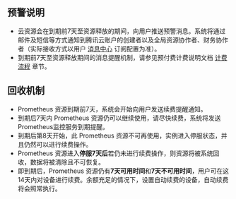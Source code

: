 

## 预警说明
- 云资源会在到期前7天至资源释放的期间，向用户推送预警消息。系统将通过邮件及短信等方式通知到腾讯云账户的创建者以及全局资源协作者、财务协作者（实际接收方式以用户 [消息中心](https://console.cloud.tencent.com/message) 订阅配置为准）。
- 到期前7天至资源释放期间的消息提醒机制，请参见预付费计费说明文档 [计费流程](https://cloud.tencent.com/document/product/555/9618#.E8.AE.A1.E8.B4.B9.E6.B5.81.E7.A8.8B) 章节。


## 回收机制
- Prometheus 资源到期前7天，系统会开始向用户发送续费提醒通知。 
- 到期后7天内 Prometheus 资源仍可以继续使用，请尽快续费，系统将发送 Prometheus监控服务到期提醒。
- 到期后第8天开始，此 Prometheus 资源不可再使用，实例进入停服状态，并且仍然可以进行续费操作。
- Prometheus 资源进入**停服7天后**若仍未进行续费操作，则资源将被系统回收，数据将被清除且不可恢复。 
- 即到期后，Prometheus 资源仍有**7天可用时间**和**7天不可用时间**，用户可在这14天内对设备进行续费。余额充足的情况下，设置自动续费的设备，自动续费将会照常执行。

